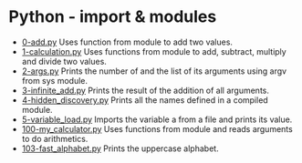 # Python - import & modules

- [0-add.py](https://github.com/viviani22/holbertonschool-higher_level_programming/edit/main/python-import_modules/0-add.py) Uses function from module to add two values.
- [1-calculation.py](https://github.com/viviani22/holbertonschool-higher_level_programming/edit/main/python-import_modules/1-calculation.py) Uses functions from module to add, subtract, multiply and divide two values.
- [2-args.py](https://github.com/viviani22/holbertonschool-higher_level_programming/edit/main/python-import_modules/2-args.py) Prints the number of and the list of its arguments using argv from sys module.
- [3-infinite_add.py](https://github.com/viviani22/holbertonschool-higher_level_programming/edit/main/python-import_modules/3-infinite_add.py) Prints the result of the addition of all arguments.
- [4-hidden_discovery.py](https://github.com/viviani22/holbertonschool-higher_level_programming/edit/main/python-import_modules/4-hidden_discovery.py) Prints all the names defined in a compiled module.
- [5-variable_load.py](https://github.com/viviani22/holbertonschool-higher_level_programming/edit/main/python-import_modules/5-variable_load.py) Imports the variable a from a file and prints its value.
- [100-my_calculator.py](https://github.com/viviani22/holbertonschool-higher_level_programming/edit/main/python-import_modules/100-my_calculator.py) Uses functions from module and reads arguments to do arithmetics.
- [103-fast_alphabet.py](https://github.com/viviani22/holbertonschool-higher_level_programming/edit/main/python-import_modules/103-fast_alphabet.py) Prints the uppercase alphabet. 

